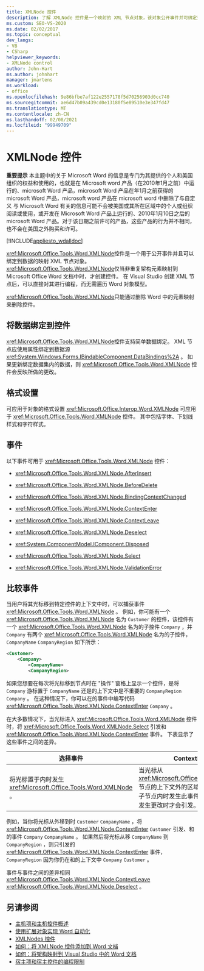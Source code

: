```yaml
---
title: XMLNode 控件
description: 了解 XMLNode 控件是一个映射的 XML 节点对象，该对象公开事件并可绑定到数据。
ms.custom: SEO-VS-2020
ms.date: 02/02/2017
ms.topic: conceptual
dev_langs:
- VB
- CSharp
helpviewer_keywords:
- XMLNode control
author: John-Hart
ms.author: johnhart
manager: jmartens
ms.workload:
- office
ms.openlocfilehash: 9e86bfbe7af122e2557178f5d70256903d0cc740
ms.sourcegitcommit: ae6d47b09a439cd0e13180f5e89510e3e347fd47
ms.translationtype: MT
ms.contentlocale: zh-CN
ms.lasthandoff: 02/08/2021
ms.locfileid: "99949709"
---
```

# <a name="xmlnode-control"></a>XMLNode 控件
  **重要提示** 本主题中的关于 Microsoft Word 的信息是专门为其提供的个人和美国组织的权益和使用的，也就是在 Microsoft word 产品（在2010年1月之前）中运行的、microsoft Word 产品，microsoft Word 产品在年1月之前获得的 microsoft Word 产品，microsoft word 产品在 microsoft word 中删除了与自定义 与 Microsoft Word 有关的信息可能不会被美国或其所在区域中的个人或组织阅读或使用，或开发在 Microsoft Word 产品上运行的、2010年1月10日之后的 microsoft Word 产品。对于该日期之前许可的产品，这些产品的行为并不相同，也不会在美国之外购买和许可。

 [!INCLUDE[appliesto_wdalldoc](../vsto/includes/appliesto-wdalldoc-md.md)]

 <xref:Microsoft.Office.Tools.Word.XMLNode>控件是一个用于公开事件并且可以绑定到数据的映射 XML 节点对象。 <xref:Microsoft.Office.Tools.Word.XMLNode>仅当非重复架构元素映射到 Microsoft Office Word 文档中时，才创建控件。 在 Visual Studio 创建 XML 节点后，可以直接对其进行编程，而无需遍历 Word 对象模型。

 <xref:Microsoft.Office.Tools.Word.XMLNode>只能通过删除 Word 中的元素映射来删除控件。

## <a name="bind-data-to-the-control"></a>将数据绑定到控件
 <xref:Microsoft.Office.Tools.Word.XMLNode>控件支持简单数据绑定。 XML 节点应使用属性绑定到数据源 <xref:System.Windows.Forms.IBindableComponent.DataBindings%2A> 。 如果更新绑定数据集内的数据，则 <xref:Microsoft.Office.Tools.Word.XMLNode> 控件会反映所做的更改。

## <a name="formatting"></a>格式设置
 可应用于对象的格式设置 <xref:Microsoft.Office.Interop.Word.XMLNode> 可应用于 <xref:Microsoft.Office.Tools.Word.XMLNode> 控件。 其中包括字体、下划线样式和字符样式。

## <a name="events"></a>事件
 以下事件可用于 <xref:Microsoft.Office.Tools.Word.XMLNode> 控件：

- <xref:Microsoft.Office.Tools.Word.XMLNode.AfterInsert>

- <xref:Microsoft.Office.Tools.Word.XMLNode.BeforeDelete>

- <xref:Microsoft.Office.Tools.Word.XMLNode.BindingContextChanged>

- <xref:Microsoft.Office.Tools.Word.XMLNode.ContextEnter>

- <xref:Microsoft.Office.Tools.Word.XMLNode.ContextLeave>

- <xref:Microsoft.Office.Tools.Word.XMLNode.Deselect>

- <xref:System.ComponentModel.IComponent.Disposed>

- <xref:Microsoft.Office.Tools.Word.XMLNode.Select>

- <xref:Microsoft.Office.Tools.Word.XMLNode.ValidationError>

## <a name="compare-events"></a>比较事件
 当用户将其光标移到特定控件的上下文中时，可以捕获事件 <xref:Microsoft.Office.Tools.Word.XMLNode> 。 例如，你可能有一个 <xref:Microsoft.Office.Tools.Word.XMLNode> 名为 `Customer` 的控件，该控件有一个 <xref:Microsoft.Office.Tools.Word.XMLNode> 名为的子控件 `Company` ，并 `Company` 有两个 <xref:Microsoft.Office.Tools.Word.XMLNode> 名为的子控件， `CompanyName` `CompanyRegion` 如下所示：

```xml
<Customer>
    <Company>
        <CompanyName>
        <CompanyRegion>
```

 如果您想要在每次将光标移到节点时在 "操作" 窗格上显示一个控件，是将 `Company` 游标置于 `CompanyName` 还是的上下文中是不重要的 `CompanyRegion` `Company` 。 在这种情况下，你可以在的事件中编写代码 <xref:Microsoft.Office.Tools.Word.XMLNode.ContextEnter> `Company` 。

 在大多数情况下，当光标进入 <xref:Microsoft.Office.Tools.Word.XMLNode> 控件时，将 <xref:Microsoft.Office.Tools.Word.XMLNode.Select> 引发和 <xref:Microsoft.Office.Tools.Word.XMLNode.ContextEnter> 事件。 下表显示了这些事件之间的差异。

|选择事件|ContextEnter 事件|
|------------------|------------------------|
|将光标置于内时发生 <xref:Microsoft.Office.Tools.Word.XMLNode> 。|当光标从 <xref:Microsoft.Office.Tools.Word.XMLNode> 节点的上下文外的区域移入该节点或它的一个子节点内时发生此事件。 换言之，仅当上下文发生更改时才会引发。|

 例如，当你将光标从外移到时 `Customer` `CompanyName` ，将 <xref:Microsoft.Office.Tools.Word.XMLNode.ContextEnter> `Customer` 引发、和的事件 `Company` `CompanyName` 。 如果然后将光标从移 `CompanyName` 到 `CompanyRegion` ，则只引发的 <xref:Microsoft.Office.Tools.Word.XMLNode.ContextEnter> 事件， `CompanyRegion` 因为你仍在和的上下文中 `Company` `Customer` 。

 事件与事件之间的差异相同 <xref:Microsoft.Office.Tools.Word.XMLNode.ContextLeave> <xref:Microsoft.Office.Tools.Word.XMLNode.Deselect> 。

## <a name="see-also"></a>另请参阅
- [主机项和主机控件概述](../vsto/host-items-and-host-controls-overview.md)
- [使用扩展对象实现 Word 自动化](../vsto/automating-word-by-using-extended-objects.md)
- [XMLNodes 控件](../vsto/xmlnodes-control.md)
- [如何：将 XMLNode 控件添加到 Word 文档](../vsto/how-to-add-xmlnode-controls-to-word-documents.md)
- [如何：将架构映射到 Visual Studio 中的 Word 文档](../vsto/how-to-map-schemas-to-word-documents-inside-visual-studio.md)
- [宿主项和宿主控件的编程限制](../vsto/programmatic-limitations-of-host-items-and-host-controls.md)
